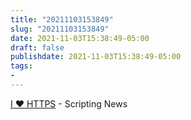 ```yaml
---
title: "20211103153849"
slug: "20211103153849"
date: 2021-11-03T15:38:49-05:00
draft: false
publishdate: 2021-11-03T15:38:49-05:00
tags:
- 
---
```


[I ❤️ HTTPS](http://scripting.com/2021/11/03/153551.html?title=iHttps) - Scripting News
